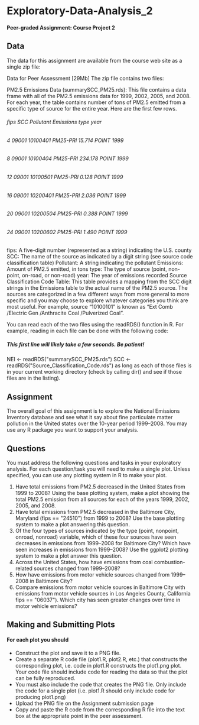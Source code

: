 # Exploratory-Data-Analysis_2
#### Peer-graded Assignment: Course Project 2

## Data
The data for this assignment are available from the course web site as a single zip file:

Data for Peer Assessment [29Mb]
The zip file contains two files:

PM2.5 Emissions Data (summarySCC_PM25.rds): This file contains a data frame with all of the PM2.5 emissions data for 1999, 2002, 2005, and 2008. For each year, the table contains number of tons of PM2.5 emitted from a specific type of source for the entire year. Here are the first few rows.

######     fips      SCC Pollutant Emissions  type year
###### 4  09001 10100401  PM25-PRI    15.714 POINT 1999
###### 8  09001 10100404  PM25-PRI   234.178 POINT 1999
###### 12 09001 10100501  PM25-PRI     0.128 POINT 1999
###### 16 09001 10200401  PM25-PRI     2.036 POINT 1999
###### 20 09001 10200504  PM25-PRI     0.388 POINT 1999
###### 24 09001 10200602  PM25-PRI     1.490 POINT 1999

fips: A five-digit number (represented as a string) indicating the U.S. county
SCC: The name of the source as indicated by a digit string (see source code classification table)
Pollutant: A string indicating the pollutant
Emissions: Amount of PM2.5 emitted, in tons
type: The type of source (point, non-point, on-road, or non-road)
year: The year of emissions recorded
Source Classification Code Table: This table provides a mapping from the SCC digit strings in the Emissions table to the actual name of the PM2.5 source. The sources are categorized in a few different ways from more general to more specific and you may choose to explore whatever categories you think are most useful. For example, source “10100101” is known as “Ext Comb /Electric Gen /Anthracite Coal /Pulverized Coal”.

You can read each of the two files using the readRDS() function in R. For example, reading in each file can be done with the following code:

##### This first line will likely take a few seconds. Be patient!
NEI <- readRDS("summarySCC_PM25.rds")
SCC <- readRDS("Source_Classification_Code.rds")
as long as each of those files is in your current working directory (check by calling dir() and see if those files are in the listing).

## Assignment
 
The overall goal of this assignment is to explore the National Emissions Inventory database and see what it say about fine particulate matter pollution in the United states over the 10-year period 1999–2008. You may use any R package you want to support your analysis.

## Questions
You must address the following questions and tasks in your exploratory analysis. For each question/task you will need to make a single plot. Unless specified, you can use any plotting system in R to make your plot.

1. Have total emissions from PM2.5 decreased in the United States from 1999 to 2008? Using the base plotting system, make a plot showing the total PM2.5 emission from all sources for each of the years 1999, 2002, 2005, and 2008.
2. Have total emissions from PM2.5 decreased in the Baltimore City, Maryland (fips == "24510") from 1999 to 2008? Use the base plotting system to make a plot answering this question.
3. Of the four types of sources indicated by the type (point, nonpoint, onroad, nonroad) variable, which of these four sources have seen decreases in emissions from 1999–2008 for Baltimore City? Which have seen increases in emissions from 1999–2008? Use the ggplot2 plotting system to make a plot answer this question.
4. Across the United States, how have emissions from coal combustion-related sources changed from 1999–2008?
5. How have emissions from motor vehicle sources changed from 1999–2008 in Baltimore City?
6. Compare emissions from motor vehicle sources in Baltimore City with emissions from motor vehicle sources in Los Angeles County, California fips == "06037"). Which city has seen greater changes over time in motor vehicle emissions?

## Making and Submitting Plots
#### For each plot you should

+ Construct the plot and save it to a PNG file.
+ Create a separate R code file (plot1.R, plot2.R, etc.) that constructs the corresponding plot, i.e. code in plot1.R constructs the plot1.png plot. Your code file should include code for reading the data so that the plot can be fully reproduced. 
+ You must also include the code that creates the PNG file. Only include the code for a single plot (i.e. plot1.R should only include code for producing plot1.png)
+ Upload the PNG file on the Assignment submission page
+ Copy and paste the R code from the corresponding R file into the text box at the appropriate point in the peer assessment.
